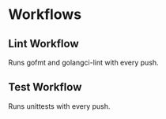 # Workflows

## Lint Workflow

Runs gofmt and golangci-lint with every push.

## Test Workflow

Runs unittests with every push.
